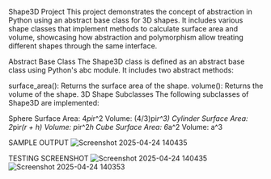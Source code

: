 Shape3D Project
This project demonstrates the concept of abstraction in Python using an abstract base class for 3D shapes. It includes various shape classes that implement methods to calculate surface area and volume, showcasing how abstraction and polymorphism allow treating different shapes through the same interface.

Abstract Base Class
The Shape3D class is defined as an abstract base class using Python's abc module. It includes two abstract methods:

surface_area(): Returns the surface area of the shape.
volume(): Returns the volume of the shape.
3D Shape Subclasses
The following subclasses of Shape3D are implemented:

Sphere
Surface Area: 4*pi*r^2
Volume: (4/3)pi*r^3)
Cylinder
Surface Area: 2*pi*r(r + h)
Volume: pi*r^2*h
Cube
Surface Area: 6*a^2
Volume: a^3

SAMPLE OUTPUT
![Screenshot 2025-04-24 140435](https://github.com/user-attachments/assets/d8a3b81c-6c96-4637-9e4f-e9e1c264b485)

TESTING SCREENSHOT
![Screenshot 2025-04-24 140435](https://github.com/user-attachments/assets/9029371b-982e-45fd-b727-740a6a1b16ef)
![Screenshot 2025-04-24 140353](https://github.com/user-attachments/assets/e08bd8d1-1447-4f71-9690-8a65d733b4ac)

